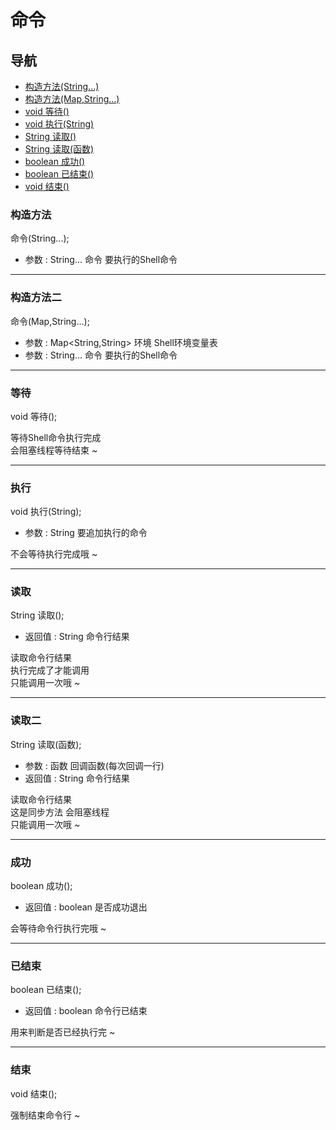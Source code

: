 # 命令 

## 导航

* [构造方法(String...)](#构造方法)
* [构造方法(Map,String...)](#构造方法二)
* [void 等待()](#等待)
* [void 执行(String)](#执行) 
* [String 读取()](#读取)
* [String 读取(函数)](#读取二)
* [boolean 成功()](#成功)
* [boolean 已结束()](#已结束)
* [void 结束()](#结束)

### 构造方法

命令(String...);  

* 参数 : String... 命令 要执行的Shell命令  

---

### 构造方法二

命令(Map,String...);  

* 参数 : Map<String,String> 环境 Shell环境变量表  
* 参数 : String... 命令 要执行的Shell命令  

---

### 等待

void 等待();  

等待Shell命令执行完成  
会阻塞线程等待结束 ~  

---

### 执行

void 执行(String);  

* 参数 : String 要追加执行的命令  

不会等待执行完成哦 ~  

---

### 读取

String 读取();  

* 返回值 : String 命令行结果

读取命令行结果  
执行完成了才能调用  
只能调用一次哦 ~  

---

### 读取二

String 读取(函数);

* 参数 : 函数 回调函数(每次回调一行)
* 返回值 : String 命令行结果

读取命令行结果  
这是同步方法 会阻塞线程  
只能调用一次哦 ~  

---

### 成功

boolean 成功();

* 返回值 : boolean 是否成功退出

会等待命令行执行完哦 ~

---

### 已结束

boolean 已结束();

* 返回值 : boolean 命令行已结束

用来判断是否已经执行完 ~

---

### 结束

void 结束();

强制结束命令行 ~
